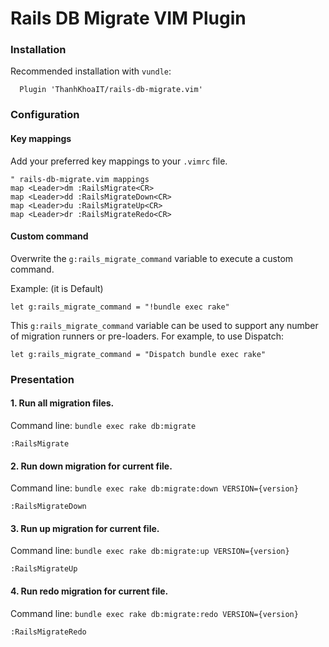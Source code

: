 # Rails DB Migrate VIM Plugin

### Installation

Recommended installation with `vundle`:

```vim
  Plugin 'ThanhKhoaIT/rails-db-migrate.vim'
```

### Configuration
#### Key mappings
Add your preferred key mappings to your `.vimrc` file.

```vim
" rails-db-migrate.vim mappings
map <Leader>dm :RailsMigrate<CR>
map <Leader>dd :RailsMigrateDown<CR>
map <Leader>du :RailsMigrateUp<CR>
map <Leader>dr :RailsMigrateRedo<CR>
```

#### Custom command
Overwrite the `g:rails_migrate_command` variable to execute a custom command.

Example: (it is Default)
```vim
let g:rails_migrate_command = "!bundle exec rake"
```

This `g:rails_migrate_command` variable can be used to support any number of migration runners or pre-loaders.
For example, to use Dispatch:
```vim
let g:rails_migrate_command = "Dispatch bundle exec rake"
```

### Presentation
#### 1. Run all migration files.

Command line: `bundle exec rake db:migrate`

```vim
:RailsMigrate
```

#### 2. Run down migration for current file.

Command line: `bundle exec rake db:migrate:down VERSION={version}`

```vim
:RailsMigrateDown
```

#### 3. Run up migration for current file.

Command line: `bundle exec rake db:migrate:up VERSION={version}`

```vim
:RailsMigrateUp
```

#### 4. Run redo migration for current file.

Command line: `bundle exec rake db:migrate:redo VERSION={version}`

```vim
:RailsMigrateRedo
```
